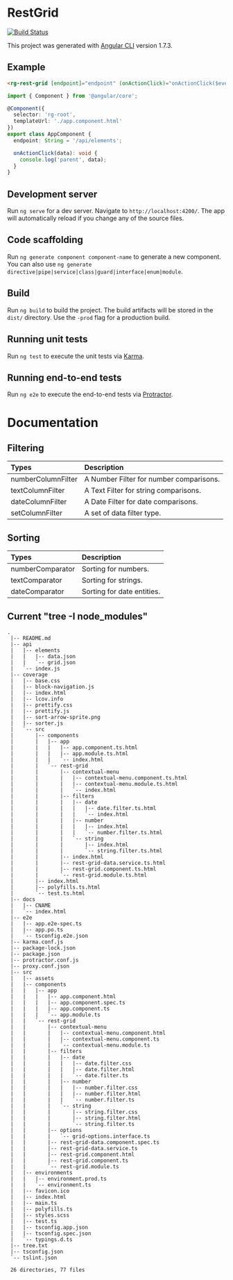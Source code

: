 # RestGrid

[![Build Status](https://api.travis-ci.org/sarbull/rest-grid.svg?branch=master)](https://travis-ci.org/sarbull/rest-grid)

This project was generated with [Angular CLI](https://github.com/angular/angular-cli) version 1.7.3.

## Example
```html
<rg-rest-grid [endpoint]="endpoint" (onActionClick)="onActionClick($event)"></rg-rest-grid>
```

```ts
import { Component } from '@angular/core';

@Component({
  selector: 'rg-root',
  templateUrl: './app.component.html'
})
export class AppComponent {
  endpoint: String = '/api/elements';

  onActionClick(data): void {
    console.log('parent', data);
  }
}
```


## Development server

Run `ng serve` for a dev server. Navigate to `http://localhost:4200/`. The app will automatically reload if you change any of the source files.

## Code scaffolding

Run `ng generate component component-name` to generate a new component. You can also use `ng generate directive|pipe|service|class|guard|interface|enum|module`.

## Build

Run `ng build` to build the project. The build artifacts will be stored in the `dist/` directory. Use the `-prod` flag for a production build.

## Running unit tests

Run `ng test` to execute the unit tests via [Karma](https://karma-runner.github.io).

## Running end-to-end tests

Run `ng e2e` to execute the end-to-end tests via [Protractor](http://www.protractortest.org/).

# Documentation

## Filtering

| Types              | Description                             |
|:------------------ |:--------------------------------------- |
| numberColumnFilter | A Number Filter for number comparisons. |
| textColumnFilter   | A Text Filter for string comparisons.   |
| dateColumnFilter   | A Date Filter for date comparisons.     |
| setColumnFilter    | A set of data filter type.              |

## Sorting

|  Types             | Description                |
|:------------------ |:-------------------------- |
| numberComparator   | Sorting for numbers.       |
| textComparator     | Sorting for strings.       |
| dateComparator     | Sorting for date entities. |

## Current "tree -I node_modules"
```
.
 |-- README.md
 |-- api
 |   |-- elements
 |   |   |-- data.json
 |   |   `-- grid.json
 |   `-- index.js
 |-- coverage
 |   |-- base.css
 |   |-- block-navigation.js
 |   |-- index.html
 |   |-- lcov.info
 |   |-- prettify.css
 |   |-- prettify.js
 |   |-- sort-arrow-sprite.png
 |   |-- sorter.js
 |   `-- src
 |       |-- components
 |       |   |-- app
 |       |   |   |-- app.component.ts.html
 |       |   |   |-- app.module.ts.html
 |       |   |   `-- index.html
 |       |   `-- rest-grid
 |       |       |-- contextual-menu
 |       |       |   |-- contextual-menu.component.ts.html
 |       |       |   |-- contextual-menu.module.ts.html
 |       |       |   `-- index.html
 |       |       |-- filters
 |       |       |   |-- date
 |       |       |   |   |-- date.filter.ts.html
 |       |       |   |   `-- index.html
 |       |       |   |-- number
 |       |       |   |   |-- index.html
 |       |       |   |   `-- number.filter.ts.html
 |       |       |   `-- string
 |       |       |       |-- index.html
 |       |       |       `-- string.filter.ts.html
 |       |       |-- index.html
 |       |       |-- rest-grid-data.service.ts.html
 |       |       |-- rest-grid.component.ts.html
 |       |       `-- rest-grid.module.ts.html
 |       |-- index.html
 |       |-- polyfills.ts.html
 |       `-- test.ts.html
 |-- docs
 |   |-- CNAME
 |   `-- index.html
 |-- e2e
 |   |-- app.e2e-spec.ts
 |   |-- app.po.ts
 |   `-- tsconfig.e2e.json
 |-- karma.conf.js
 |-- package-lock.json
 |-- package.json
 |-- protractor.conf.js
 |-- proxy.conf.json
 |-- src
 |   |-- assets
 |   |-- components
 |   |   |-- app
 |   |   |   |-- app.component.html
 |   |   |   |-- app.component.spec.ts
 |   |   |   |-- app.component.ts
 |   |   |   `-- app.module.ts
 |   |   `-- rest-grid
 |   |       |-- contextual-menu
 |   |       |   |-- contextual-menu.component.html
 |   |       |   |-- contextual-menu.component.ts
 |   |       |   `-- contextual-menu.module.ts
 |   |       |-- filters
 |   |       |   |-- date
 |   |       |   |   |-- date.filter.css
 |   |       |   |   |-- date.filter.html
 |   |       |   |   `-- date.filter.ts
 |   |       |   |-- number
 |   |       |   |   |-- number.filter.css
 |   |       |   |   |-- number.filter.html
 |   |       |   |   `-- number.filter.ts
 |   |       |   `-- string
 |   |       |       |-- string.filter.css
 |   |       |       |-- string.filter.html
 |   |       |       `-- string.filter.ts
 |   |       |-- options
 |   |       |   `-- grid-options.interface.ts
 |   |       |-- rest-grid-data.component.spec.ts
 |   |       |-- rest-grid-data.service.ts
 |   |       |-- rest-grid.component.html
 |   |       |-- rest-grid.component.ts
 |   |       `-- rest-grid.module.ts
 |   |-- environments
 |   |   |-- environment.prod.ts
 |   |   `-- environment.ts
 |   |-- favicon.ico
 |   |-- index.html
 |   |-- main.ts
 |   |-- polyfills.ts
 |   |-- styles.scss
 |   |-- test.ts
 |   |-- tsconfig.app.json
 |   |-- tsconfig.spec.json
 |   `-- typings.d.ts
 |-- tree.txt
 |-- tsconfig.json
 `-- tslint.json
 
 26 directories, 77 files
```
